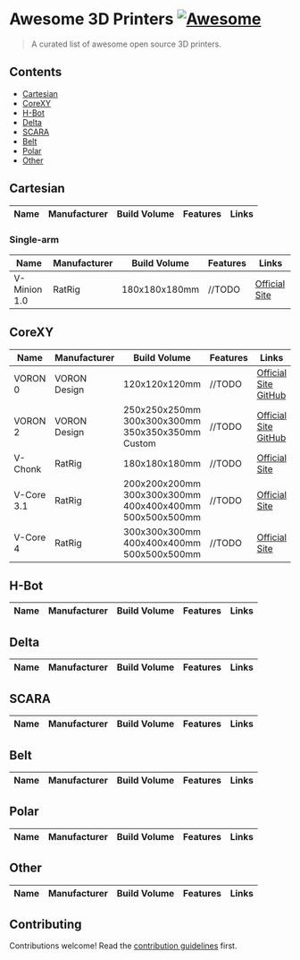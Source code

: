 # Awesome 3D Printers [![Awesome](https://awesome.re/badge.svg)](https://awesome.re)

> A curated list of awesome open source 3D printers.


## Contents

- [Cartesian](#cartesian)
- [CoreXY](#corexy)
- [H-Bot](#h-bot)
- [Delta](#delta)
- [SCARA](#scara)
- [Belt](#belt)
- [Polar](#polar)
- [Other](#other)

## Cartesian

|Name|Manufacturer|Build Volume|Features|Links|
|-|-|-|-|-|

### Single-arm

|Name|Manufacturer|Build Volume|Features|Links|
|-|-|-|-|-|
|V-Minion 1.0| RatRig | 180x180x180mm | //TODO | [Official Site](https://docs.ratrig.com/product-details/v-minion-1-0) |

## CoreXY

|Name|Manufacturer|Build Volume|Features|Links|
|-|-|-|-|-|
| VORON 0 | VORON Design | 120x120x120mm | //TODO | [Official Site](https://vorondesign.com/voron0.2) <br/> [GitHub](https://github.com/VoronDesign/Voron-0) |
| VORON 2 | VORON Design | 250x250x250mm <br/> 300x300x300mm <br/> 350x350x350mm <br/> Custom | //TODO | [Official Site](https://vorondesign.com/voron2.4) <br/> [GitHub](https://github.com/VoronDesign/Voron-2) |
| V-Chonk | RatRig | 180x180x180mm | //TODO | [Official Site](https://docs.ratrig.com/product-details/v-chonk) |
| V-Core 3.1 | RatRig | 200x200x200mm <br/> 300x300x300mm <br/> 400x400x400mm <br/> 500x500x500mm | //TODO | [Official Site](https://docs.ratrig.com/product-details/v-core3-1) |
| V-Core 4 | RatRig | 300x300x300mm <br/> 400x400x400mm <br/> 500x500x500mm | //TODO | [Official Site](https://docs.ratrig.com/product-details/v-core4) |

## H-Bot

|Name|Manufacturer|Build Volume|Features|Links|
|-|-|-|-|-|

## Delta

|Name|Manufacturer|Build Volume|Features|Links|
|-|-|-|-|-|

## SCARA

|Name|Manufacturer|Build Volume|Features|Links|
|-|-|-|-|-|

## Belt

|Name|Manufacturer|Build Volume|Features|Links|
|-|-|-|-|-|

## Polar

|Name|Manufacturer|Build Volume|Features|Links|
|-|-|-|-|-|

## Other

|Name|Manufacturer|Build Volume|Features|Links|
|-|-|-|-|-|

## Contributing

Contributions welcome! Read the [contribution guidelines](contributing.md) first.
